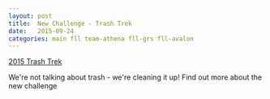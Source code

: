 ```yaml
---
layout: post
title:  New Challenge - Trash Trek
date:   2015-09-24
categories: main fll team-athena fll-grs fll-avalon
---
```


<a href="http://www.firstlegoleague.org/challenge/2015trashtrek">2015 Trash Trek</a>
<p>We're not talking about trash - we're cleaning it up! Find out more about the new challenge</p>
<img scr="http://www.firstlegoleague.org/sites/default/files/Challenge/TRASH-TREK/TrashTrek_FNL.jpg">
